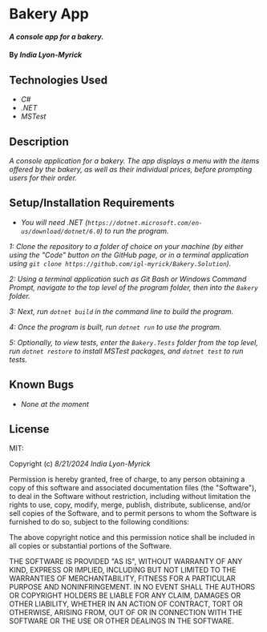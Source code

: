 # Bakery App

#### _A console app for a bakery._

#### By _**India Lyon-Myrick**_

## Technologies Used

* _C#_
* _.NET_
* _MSTest_

## Description

_A console application for a bakery. The app displays a menu with the items offered by the bakery, as well as their individual prices, before prompting users for their order._

## Setup/Installation Requirements

* _You will need .NET (`https://dotnet.microsoft.com/en-us/download/dotnet/6.0`) to run the program._

_1: Clone the repository to a folder of choice on your machine (by either using the "Code" button on the GitHub page, or in a terminal application using `git clone https://github.com/igl-myrick/Bakery.Solution`)._

_2: Using a terminal application such as Git Bash or Windows Command Prompt, navigate to the top level of the program folder, then into the `Bakery` folder._

_3: Next, run `dotnet build` in the command line to build the program._

_4: Once the program is built, run `dotnet run` to use the program._

_5: Optionally, to view tests, enter the `Bakery.Tests` folder from the top level, run `dotnet restore` to install MSTest packages, and `dotnet test` to run tests._

## Known Bugs

* _None at the moment_

## License

MIT:

Copyright (c) _8/21/2024_ _India Lyon-Myrick_

Permission is hereby granted, free of charge, to any person obtaining a copy of this software and associated documentation files (the "Software"), to deal in the Software without restriction, including without limitation the rights to use, copy, modify, merge, publish, distribute, sublicense, and/or sell copies of the Software, and to permit persons to whom the Software is furnished to do so, subject to the following conditions:

The above copyright notice and this permission notice shall be included in all copies or substantial portions of the Software.

THE SOFTWARE IS PROVIDED "AS IS", WITHOUT WARRANTY OF ANY KIND, EXPRESS OR IMPLIED, INCLUDING BUT NOT LIMITED TO THE WARRANTIES OF MERCHANTABILITY, FITNESS FOR A PARTICULAR PURPOSE AND NONINFRINGEMENT. IN NO EVENT SHALL THE AUTHORS OR COPYRIGHT HOLDERS BE LIABLE FOR ANY CLAIM, DAMAGES OR OTHER LIABILITY, WHETHER IN AN ACTION OF CONTRACT, TORT OR OTHERWISE, ARISING FROM, OUT OF OR IN CONNECTION WITH THE SOFTWARE OR THE USE OR OTHER DEALINGS IN THE SOFTWARE.
